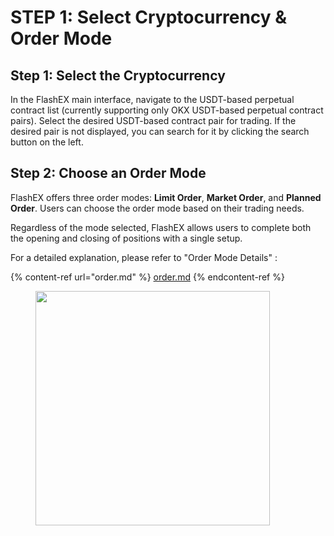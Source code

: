 # STEP 1: Select Cryptocurrency & Order Mode

## Step 1: Select the Cryptocurrency

In the FlashEX main interface, navigate to the USDT-based perpetual contract list (currently supporting only OKX USDT-based perpetual contract pairs). Select the desired USDT-based contract pair for trading. If the desired pair is not displayed, you can search for it by clicking the search button on the left.

## Step 2: Choose an Order Mode

FlashEX offers three order modes: **Limit Order**, **Market Order**, and **Planned Order**. Users can choose the order mode based on their trading needs.

Regardless of the mode selected, FlashEX allows users to complete both the opening and closing of positions with a single setup.

For a detailed explanation, please refer to "Order Mode Details" :&#x20;

{% content-ref url="order.md" %}
[order.md](order.md)
{% endcontent-ref %}

<figure><img src="../../../.gitbook/assets/Hands Example.png" alt="" width="375"><figcaption></figcaption></figure>
